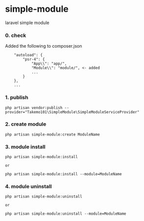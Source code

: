 # simple-module
laravel simple module  
  
### 0. check  
Added the following to composer.json  
```
    "autoload": {
        "psr-4": {
            "App\\": "app/",
            "Module\\": "module/", <- added
            ...
        }
    },
    ...
```
  
### 1. publish  
```
php artisan vendor:publish --provider="Takemo101\SimpleModule\SimpleModuleServiceProvider"
```
  
### 2. create module  
```
php artisan simple-module:create ModuleName
```
  
### 3. module install  
```
php artisan simple-module:install

or

php artisan simple-module:install --module=ModuleName
```
  
### 4. module uninstall  
```
php artisan simple-module:uninstall

or

php artisan simple-module:uninstall --module=ModuleName
```
